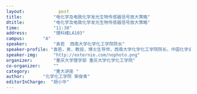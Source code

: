 ```yaml
---
layout: 			post
title:       	  "电化学及电致化学发光生物传感器信号放大策略"
dtitle:      	  "电化学及电致化学发光生物传感器信号放大策略"
time: 		  	  "11:30"
address:	  	  "理科楼LA103"
campus:	  	  "A"
speaker:	   	  "袁若  西南大学化学化工学院院长"
speaker-profile: "袁若，男，教授，博士生导师，西南大学化学化工学院院长，中国化学会理事、中国化学会分析化学委员会委员，发光与实时分析教育部重点实验室副主任，Nature集团《Scientific Reports》编委。1994年获湖南大学化学化工学院分析化学专业博士学位，此后在湖南大学化学生物传感与计量学国家重点实验室工作，主要从事生物和化学传感器的研究；先后在香港浸会大学、日本大阪大学和香港城市大学做访问学者，从事电化学生物传感器及DNA芯片的研究；1999年至今在西南大学化学化工学院工作。近年来，作为项目负责人主持完成及在研的国家及部省级科研课题20余项，在国际重要刊物（如《Anal. Chem.》、《Chem.-Eur. J》、《Chem. Commun.》、《J. Org. Chem.》、《Andv. Funct. Mater.》、《Biomaterials》、《Small》、《J. Mater. Chem. A》、《Nanoscale》、《ACS Appl. Mater. Interfaces》、《Biosens. Bioelectron.》等）上发表了SCI 收录论文430余篇，其中影响因子大于5.0的文章170余篇，个人H因子44。指导一名博士研究生获全国优秀博士论文提名奖，研究成果获重庆市2012年自然科学一等奖（排名第一），重庆市2013年科技进步一等奖（排名第二），入选Elsevier发布的2015中国高被引学者（Most Cited Chinese Researchers）榜单。"
speaker-img:	  "http://externie.com/nophoto.png"
organizer:		  "重庆大学理学部 重庆大学化学化工学院"
co-organizer:	  ""
category:		  "重大讲座 "
author:		  "化学化工学院 柴俊青"
editorInCharge:  "胡小华"
---
```


